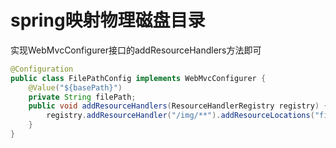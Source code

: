 # spring映射物理磁盘目录
实现WebMvcConfigurer接口的addResourceHandlers方法即可
```Java
@Configuration
public class FilePathConfig implements WebMvcConfigurer {
    @Value("${basePath}")
    private String filePath;
    public void addResourceHandlers(ResourceHandlerRegistry registry) {
        registry.addResourceHandler("/img/**").addResourceLocations("file:"+filePath);
    }
}
```